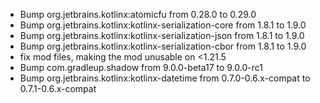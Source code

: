 - Bump org.jetbrains.kotlinx:atomicfu from 0.28.0 to 0.29.0
- Bump org.jetbrains.kotlinx:kotlinx-serialization-core from 1.8.1 to 1.9.0
- Bump org.jetbrains.kotlinx:kotlinx-serialization-json from 1.8.1 to 1.9.0
- Bump org.jetbrains.kotlinx:kotlinx-serialization-cbor from 1.8.1 to 1.9.0
- fix mod files, making the mod unusable on <1.21.5
- Bump com.gradleup.shadow from 9.0.0-beta17 to 9.0.0-rc1
- Bump org.jetbrains.kotlinx:kotlinx-datetime from 0.7.0-0.6.x-compat to 0.7.1-0.6.x-compat
